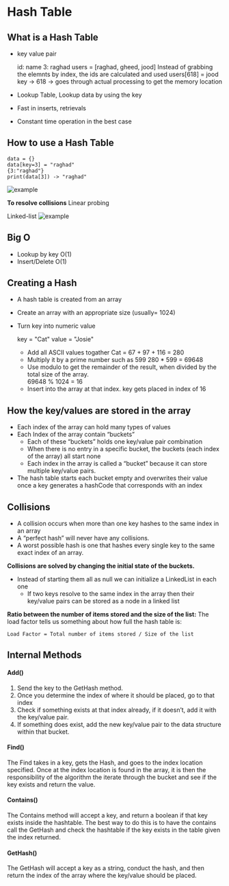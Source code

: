 # Hash Table

## What is a Hash Table
- key value pair 

    id: name
    3: raghad
    users = [raghad, gheed, jood]
    Instead of grabbing the elemnts by index, the ids are calculated and used
    users[618] = jood
    key -> 618 -> goes through actual processing to get the memory location 

- Lookup Table, Lookup data by using the key
- Fast in inserts, retrievals
- Constant time operation in the best case 

## How to use a Hash Table
    data = {}
    data[key=3] = "raghad"
    {3:"raghad"}
    print(data[3]) -> "raghad"

![example](./images/illustration.PNG)

**To resolve collisions**
Linear probing

Linked-list
![example](./images/collisions.PNG)

## Big O

- Lookup by key O(1)
- Insert/Delete O(1)

## Creating a Hash 

- A hash table is created from an array
- Create an array with an appropriate size (usually= 1024)
- Turn key into numeric value

    key = "Cat"
    value = "Josie"
    - Add all ASCII values togather
        Cat = 67 + 97 + 116 = 280
    - Multiply it by a prime number such as 599
        280 * 599 = 69648
    - Use modulo to get the remainder of the result, when divided by the total size of the array.    
        69648 % 1024 = 16
    - Insert into the array at that index.
        key gets placed in index of 16

## How the key/values are stored in the array

- Each index of the array can hold many types of values
- Each Index of the array contain “buckets”
    - Each of these “buckets” holds one key/value pair combination
    - When there is no entry in a specific bucket, the buckets (each index of the array) all start none
    - Each index in the array is called a “bucket” because it can store multiple key/value pairs.
- The hash table starts each bucket empty and overwrites their value once a key generates a hashCode that corresponds with an index

## Collisions
- A collision occurs when more than one key hashes to the same index in an array
- A “perfect hash” will never have any collisions. 
- A worst possible hash is one that hashes every single key to the same exact index of an array.

**Collisions are solved by changing the initial state of the buckets.**
- Instead of starting them all as null we can initialize a LinkedList in each one
    - If two keys resolve to the same index in the array then their key/value pairs can be stored as a node in a linked list


**Ratio between the number of items stored and the size of the list:**
The load factor tells us something about how full the hash table is:

    Load Factor = Total number of items stored / Size of the list

## Internal Methods

#### Add()
1. Send the key to the GetHash method.
2. Once you determine the index of where it should be placed, go to that index
3. Check if something exists at that index already, if it doesn’t, add it with the key/value pair.
4. If something does exist, add the new key/value pair to the data structure within that bucket.

#### Find()
The Find takes in a key, gets the Hash, and goes to the index location specified. Once at the index location is found in the array, it is then the responsibility of the algorithm the iterate through the bucket and see if the key exists and return the value.

#### Contains()
The Contains method will accept a key, and return a boolean if that key exists inside the hashtable. The best way to do this is to have the contains call the GetHash and check the hashtable if the key exists in the table given the index returned.

#### GetHash()
The GetHash will accept a key as a string, conduct the hash, and then return the index of the array where the key/value should be placed.